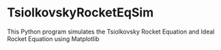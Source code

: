 # TsiolkovskyRocketEqSim
This Python program simulates the Tsiolkovsky Rocket Equation and Ideal Rocket Equation using Matplotlib 
